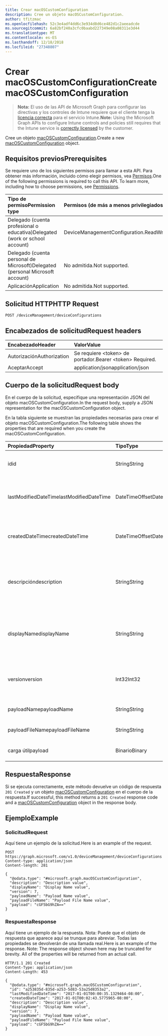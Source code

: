 ```yaml
---
title: Crear macOSCustomConfiguration
description: Cree un objeto macOSCustomConfiguration.
author: tfitzmac
ms.openlocfilehash: 52c3e4adf4dd6c3e934d8d6ce482d1c2aeeadcde
ms.sourcegitcommit: 6a82bf240a3cfc0baabd227349e08a08311e3d44
ms.translationtype: MT
ms.contentlocale: es-ES
ms.lasthandoff: 12/18/2018
ms.locfileid: "27348807"
---
```

# <a name="create-macoscustomconfiguration"></a><span data-ttu-id="c875b-103">Crear macOSCustomConfiguration</span><span class="sxs-lookup"><span data-stu-id="c875b-103">Create macOSCustomConfiguration</span></span>

> <span data-ttu-id="c875b-104">**Nota:** El uso de las API de Microsoft Graph para configurar las directivas y los controles de Intune requiere que el cliente tenga la [licencia correcta](https://go.microsoft.com/fwlink/?linkid=839381) para el servicio Intune.</span><span class="sxs-lookup"><span data-stu-id="c875b-104">**Note:** Using the Microsoft Graph APIs to configure Intune controls and policies still requires that the Intune service is [correctly licensed](https://go.microsoft.com/fwlink/?linkid=839381) by the customer.</span></span>

<span data-ttu-id="c875b-105">Cree un objeto [macOSCustomConfiguration](../resources/intune-deviceconfig-macoscustomconfiguration.md).</span><span class="sxs-lookup"><span data-stu-id="c875b-105">Create a new [macOSCustomConfiguration](../resources/intune-deviceconfig-macoscustomconfiguration.md) object.</span></span>
## <a name="prerequisites"></a><span data-ttu-id="c875b-106">Requisitos previos</span><span class="sxs-lookup"><span data-stu-id="c875b-106">Prerequisites</span></span>
<span data-ttu-id="c875b-p101">Se requiere uno de los siguientes permisos para llamar a esta API. Para obtener más información, incluido cómo elegir permisos, vea [Permisos](/graph/permissions-reference).</span><span class="sxs-lookup"><span data-stu-id="c875b-p101">One of the following permissions is required to call this API. To learn more, including how to choose permissions, see [Permissions](/graph/permissions-reference).</span></span>

|<span data-ttu-id="c875b-109">Tipo de permiso</span><span class="sxs-lookup"><span data-stu-id="c875b-109">Permission type</span></span>|<span data-ttu-id="c875b-110">Permisos (de más a menos privilegiados)</span><span class="sxs-lookup"><span data-stu-id="c875b-110">Permissions (from most to least privileged)</span></span>|
|:---|:---|
|<span data-ttu-id="c875b-111">Delegado (cuenta profesional o educativa)</span><span class="sxs-lookup"><span data-stu-id="c875b-111">Delegated (work or school account)</span></span>|<span data-ttu-id="c875b-112">DeviceManagementConfiguration.ReadWrite.All</span><span class="sxs-lookup"><span data-stu-id="c875b-112">DeviceManagementConfiguration.ReadWrite.All</span></span>|
|<span data-ttu-id="c875b-113">Delegado (cuenta personal de Microsoft)</span><span class="sxs-lookup"><span data-stu-id="c875b-113">Delegated (personal Microsoft account)</span></span>|<span data-ttu-id="c875b-114">No admitida.</span><span class="sxs-lookup"><span data-stu-id="c875b-114">Not supported.</span></span>|
|<span data-ttu-id="c875b-115">Aplicación</span><span class="sxs-lookup"><span data-stu-id="c875b-115">Application</span></span>|<span data-ttu-id="c875b-116">No admitida.</span><span class="sxs-lookup"><span data-stu-id="c875b-116">Not supported.</span></span>|

## <a name="http-request"></a><span data-ttu-id="c875b-117">Solicitud HTTP</span><span class="sxs-lookup"><span data-stu-id="c875b-117">HTTP Request</span></span>
<!-- {
  "blockType": "ignored"
}
-->
``` http
POST /deviceManagement/deviceConfigurations
```

## <a name="request-headers"></a><span data-ttu-id="c875b-118">Encabezados de solicitud</span><span class="sxs-lookup"><span data-stu-id="c875b-118">Request headers</span></span>
|<span data-ttu-id="c875b-119">Encabezado</span><span class="sxs-lookup"><span data-stu-id="c875b-119">Header</span></span>|<span data-ttu-id="c875b-120">Valor</span><span class="sxs-lookup"><span data-stu-id="c875b-120">Value</span></span>|
|:---|:---|
|<span data-ttu-id="c875b-121">Autorización</span><span class="sxs-lookup"><span data-stu-id="c875b-121">Authorization</span></span>|<span data-ttu-id="c875b-122">Se requiere &lt;token&gt; de portador.</span><span class="sxs-lookup"><span data-stu-id="c875b-122">Bearer &lt;token&gt; Required.</span></span>|
|<span data-ttu-id="c875b-123">Aceptar</span><span class="sxs-lookup"><span data-stu-id="c875b-123">Accept</span></span>|<span data-ttu-id="c875b-124">application/json</span><span class="sxs-lookup"><span data-stu-id="c875b-124">application/json</span></span>|

## <a name="request-body"></a><span data-ttu-id="c875b-125">Cuerpo de la solicitud</span><span class="sxs-lookup"><span data-stu-id="c875b-125">Request body</span></span>
<span data-ttu-id="c875b-126">En el cuerpo de la solicitud, especifique una representación JSON del objeto macOSCustomConfiguration.</span><span class="sxs-lookup"><span data-stu-id="c875b-126">In the request body, supply a JSON representation for the macOSCustomConfiguration object.</span></span>

<span data-ttu-id="c875b-127">En la tabla siguiente se muestran las propiedades necesarias para crear el objeto macOSCustomConfiguration.</span><span class="sxs-lookup"><span data-stu-id="c875b-127">The following table shows the properties that are required when you create the macOSCustomConfiguration.</span></span>

|<span data-ttu-id="c875b-128">Propiedad</span><span class="sxs-lookup"><span data-stu-id="c875b-128">Property</span></span>|<span data-ttu-id="c875b-129">Tipo</span><span class="sxs-lookup"><span data-stu-id="c875b-129">Type</span></span>|<span data-ttu-id="c875b-130">Descripción</span><span class="sxs-lookup"><span data-stu-id="c875b-130">Description</span></span>|
|:---|:---|:---|
|<span data-ttu-id="c875b-131">id</span><span class="sxs-lookup"><span data-stu-id="c875b-131">id</span></span>|<span data-ttu-id="c875b-132">String</span><span class="sxs-lookup"><span data-stu-id="c875b-132">String</span></span>|<span data-ttu-id="c875b-133">Clave de la entidad.</span><span class="sxs-lookup"><span data-stu-id="c875b-133">Key of the entity.</span></span> <span data-ttu-id="c875b-134">Heredado de [deviceConfiguration](../resources/intune-deviceconfig-deviceconfiguration.md)</span><span class="sxs-lookup"><span data-stu-id="c875b-134">Inherited from [deviceConfiguration](../resources/intune-deviceconfig-deviceconfiguration.md)</span></span>|
|<span data-ttu-id="c875b-135">lastModifiedDateTime</span><span class="sxs-lookup"><span data-stu-id="c875b-135">lastModifiedDateTime</span></span>|<span data-ttu-id="c875b-136">DateTimeOffset</span><span class="sxs-lookup"><span data-stu-id="c875b-136">DateTimeOffset</span></span>|<span data-ttu-id="c875b-137">Fecha y hora en la que se modificó el objeto por última vez.</span><span class="sxs-lookup"><span data-stu-id="c875b-137">DateTime the object was last modified.</span></span> <span data-ttu-id="c875b-138">Heredado de [deviceConfiguration](../resources/intune-deviceconfig-deviceconfiguration.md)</span><span class="sxs-lookup"><span data-stu-id="c875b-138">Inherited from [deviceConfiguration](../resources/intune-deviceconfig-deviceconfiguration.md)</span></span>|
|<span data-ttu-id="c875b-139">createdDateTime</span><span class="sxs-lookup"><span data-stu-id="c875b-139">createdDateTime</span></span>|<span data-ttu-id="c875b-140">DateTimeOffset</span><span class="sxs-lookup"><span data-stu-id="c875b-140">DateTimeOffset</span></span>|<span data-ttu-id="c875b-141">Fecha y hora en la que se creó el objeto.</span><span class="sxs-lookup"><span data-stu-id="c875b-141">DateTime the object was created.</span></span> <span data-ttu-id="c875b-142">Heredado de [deviceConfiguration](../resources/intune-deviceconfig-deviceconfiguration.md)</span><span class="sxs-lookup"><span data-stu-id="c875b-142">Inherited from [deviceConfiguration](../resources/intune-deviceconfig-deviceconfiguration.md)</span></span>|
|<span data-ttu-id="c875b-143">descripción</span><span class="sxs-lookup"><span data-stu-id="c875b-143">description</span></span>|<span data-ttu-id="c875b-144">String</span><span class="sxs-lookup"><span data-stu-id="c875b-144">String</span></span>|<span data-ttu-id="c875b-145">Descripción proporcionada por el administrador de la configuración del dispositivo.</span><span class="sxs-lookup"><span data-stu-id="c875b-145">Admin provided description of the Device Configuration.</span></span> <span data-ttu-id="c875b-146">Heredado de [deviceConfiguration](../resources/intune-deviceconfig-deviceconfiguration.md)</span><span class="sxs-lookup"><span data-stu-id="c875b-146">Inherited from [deviceConfiguration](../resources/intune-deviceconfig-deviceconfiguration.md)</span></span>|
|<span data-ttu-id="c875b-147">displayName</span><span class="sxs-lookup"><span data-stu-id="c875b-147">displayName</span></span>|<span data-ttu-id="c875b-148">String</span><span class="sxs-lookup"><span data-stu-id="c875b-148">String</span></span>|<span data-ttu-id="c875b-149">Nombre proporcionado por el administrador de la configuración del dispositivo.</span><span class="sxs-lookup"><span data-stu-id="c875b-149">Admin provided name of the device configuration.</span></span> <span data-ttu-id="c875b-150">Heredado de [deviceConfiguration](../resources/intune-deviceconfig-deviceconfiguration.md)</span><span class="sxs-lookup"><span data-stu-id="c875b-150">Inherited from [deviceConfiguration](../resources/intune-deviceconfig-deviceconfiguration.md)</span></span>|
|<span data-ttu-id="c875b-151">version</span><span class="sxs-lookup"><span data-stu-id="c875b-151">version</span></span>|<span data-ttu-id="c875b-152">Int32</span><span class="sxs-lookup"><span data-stu-id="c875b-152">Int32</span></span>|<span data-ttu-id="c875b-153">Versión de la configuración del dispositivo.</span><span class="sxs-lookup"><span data-stu-id="c875b-153">Version of the device configuration.</span></span> <span data-ttu-id="c875b-154">Heredado de [deviceConfiguration](../resources/intune-deviceconfig-deviceconfiguration.md)</span><span class="sxs-lookup"><span data-stu-id="c875b-154">Inherited from [deviceConfiguration](../resources/intune-deviceconfig-deviceconfiguration.md)</span></span>|
|<span data-ttu-id="c875b-155">payloadName</span><span class="sxs-lookup"><span data-stu-id="c875b-155">payloadName</span></span>|<span data-ttu-id="c875b-156">String</span><span class="sxs-lookup"><span data-stu-id="c875b-156">String</span></span>|<span data-ttu-id="c875b-157">Nombre que se muestra al usuario.</span><span class="sxs-lookup"><span data-stu-id="c875b-157">Name that is displayed to the user.</span></span>|
|<span data-ttu-id="c875b-158">payloadFileName</span><span class="sxs-lookup"><span data-stu-id="c875b-158">payloadFileName</span></span>|<span data-ttu-id="c875b-159">String</span><span class="sxs-lookup"><span data-stu-id="c875b-159">String</span></span>|<span data-ttu-id="c875b-160">Nombre de archivo de carga útil (\*.mobileconfig</span><span class="sxs-lookup"><span data-stu-id="c875b-160">Payload file name (\*.mobileconfig</span></span> | <span data-ttu-id="c875b-161">\*.xml).</span><span class="sxs-lookup"><span data-stu-id="c875b-161">\*.xml).</span></span>|
|<span data-ttu-id="c875b-162">carga útil</span><span class="sxs-lookup"><span data-stu-id="c875b-162">payload</span></span>|<span data-ttu-id="c875b-163">Binario</span><span class="sxs-lookup"><span data-stu-id="c875b-163">Binary</span></span>|<span data-ttu-id="c875b-164">Carga útil.</span><span class="sxs-lookup"><span data-stu-id="c875b-164">Payload.</span></span> <span data-ttu-id="c875b-165">(Matriz de bytes codificada UTF8)</span><span class="sxs-lookup"><span data-stu-id="c875b-165">(UTF8 encoded byte array)</span></span>|



## <a name="response"></a><span data-ttu-id="c875b-166">Respuesta</span><span class="sxs-lookup"><span data-stu-id="c875b-166">Response</span></span>
<span data-ttu-id="c875b-167">Si se ejecuta correctamente, este método devuelve un código de respuesta `201 Created` y un objeto [macOSCustomConfiguration](../resources/intune-deviceconfig-macoscustomconfiguration.md) en el cuerpo de la respuesta.</span><span class="sxs-lookup"><span data-stu-id="c875b-167">If successful, this method returns a `201 Created` response code and a [macOSCustomConfiguration](../resources/intune-deviceconfig-macoscustomconfiguration.md) object in the response body.</span></span>

## <a name="example"></a><span data-ttu-id="c875b-168">Ejemplo</span><span class="sxs-lookup"><span data-stu-id="c875b-168">Example</span></span>
### <a name="request"></a><span data-ttu-id="c875b-169">Solicitud</span><span class="sxs-lookup"><span data-stu-id="c875b-169">Request</span></span>
<span data-ttu-id="c875b-170">Aquí tiene un ejemplo de la solicitud.</span><span class="sxs-lookup"><span data-stu-id="c875b-170">Here is an example of the request.</span></span>
``` http
POST https://graph.microsoft.com/v1.0/deviceManagement/deviceConfigurations
Content-type: application/json
Content-length: 281

{
  "@odata.type": "#microsoft.graph.macOSCustomConfiguration",
  "description": "Description value",
  "displayName": "Display Name value",
  "version": 7,
  "payloadName": "Payload Name value",
  "payloadFileName": "Payload File Name value",
  "payload": "cGF5bG9hZA=="
}
```

### <a name="response"></a><span data-ttu-id="c875b-171">Respuesta</span><span class="sxs-lookup"><span data-stu-id="c875b-171">Response</span></span>
<span data-ttu-id="c875b-p109">Aquí tiene un ejemplo de la respuesta. Nota: Puede que el objeto de respuesta que aparece aquí se trunque para abreviar. Todas las propiedades se devolverán de una llamada real.</span><span class="sxs-lookup"><span data-stu-id="c875b-p109">Here is an example of the response. Note: The response object shown here may be truncated for brevity. All of the properties will be returned from an actual call.</span></span>
``` http
HTTP/1.1 201 Created
Content-Type: application/json
Content-Length: 453

{
  "@odata.type": "#microsoft.graph.macOSCustomConfiguration",
  "id": "a253835d-835d-a253-5d83-53a25d8353a2",
  "lastModifiedDateTime": "2017-01-01T00:00:35.1329464-08:00",
  "createdDateTime": "2017-01-01T00:02:43.5775965-08:00",
  "description": "Description value",
  "displayName": "Display Name value",
  "version": 7,
  "payloadName": "Payload Name value",
  "payloadFileName": "Payload File Name value",
  "payload": "cGF5bG9hZA=="
}
```




